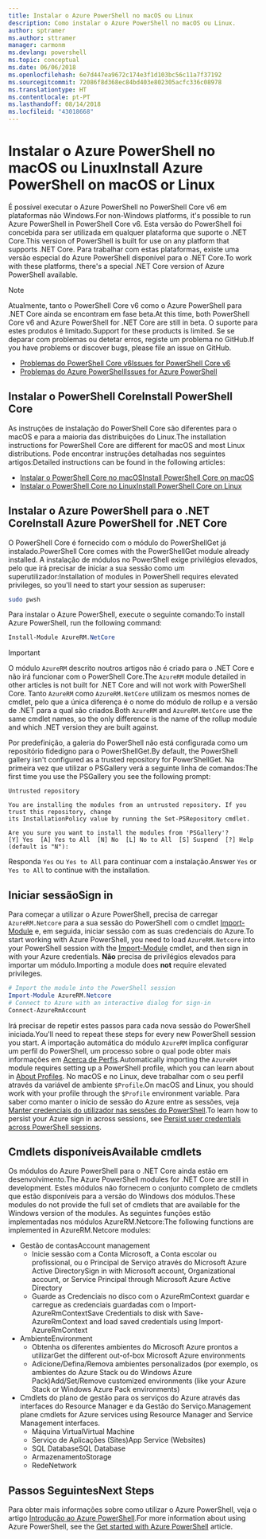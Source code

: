 ```yaml
---
title: Instalar o Azure PowerShell no macOS ou Linux
description: Como instalar o Azure PowerShell no macOS ou Linux.
author: sptramer
ms.author: sttramer
manager: carmonm
ms.devlang: powershell
ms.topic: conceptual
ms.date: 06/06/2018
ms.openlocfilehash: 6e7d447ea9672c174e3f1d103bc56c11a7f37192
ms.sourcegitcommit: 72086f8d368ec84bd403e802305acfc336c08978
ms.translationtype: HT
ms.contentlocale: pt-PT
ms.lasthandoff: 08/14/2018
ms.locfileid: "43018668"
---
```

# <a name="install-azure-powershell-on-macos-or-linux"></a><span data-ttu-id="02a60-103">Instalar o Azure PowerShell no macOS ou Linux</span><span class="sxs-lookup"><span data-stu-id="02a60-103">Install Azure PowerShell on macOS or Linux</span></span>

<span data-ttu-id="02a60-104">É possível executar o Azure PowerShell no PowerShell Core v6 em plataformas não Windows.</span><span class="sxs-lookup"><span data-stu-id="02a60-104">For non-Windows platforms, it's possible to run Azure PowerShell in PowerShell Core v6.</span></span> <span data-ttu-id="02a60-105">Esta versão do PowerShell foi concebida para ser utilizada em qualquer plataforma que suporte o .NET Core.</span><span class="sxs-lookup"><span data-stu-id="02a60-105">This version of PowerShell is built for use on any platform that supports .NET Core.</span></span> <span data-ttu-id="02a60-106">Para trabalhar com estas plataformas, existe uma versão especial do Azure PowerShell disponível para o .NET Core.</span><span class="sxs-lookup"><span data-stu-id="02a60-106">To work with these platforms, there's a special .NET Core version of Azure PowerShell available.</span></span>

> [!NOTE]
> <span data-ttu-id="02a60-107">Atualmente, tanto o PowerShell Core v6 como o Azure PowerShell para .NET Core ainda se encontram em fase beta.</span><span class="sxs-lookup"><span data-stu-id="02a60-107">At this time, both PowerShell Core v6 and Azure PowerShell for .NET Core are still in beta.</span></span>
> <span data-ttu-id="02a60-108">O suporte para estes produtos é limitado.</span><span class="sxs-lookup"><span data-stu-id="02a60-108">Support for these products is limited.</span></span> <span data-ttu-id="02a60-109">Se se deparar com problemas ou detetar erros, registe um problema no GitHub.</span><span class="sxs-lookup"><span data-stu-id="02a60-109">If you have problems or discover bugs, please file an issue on GitHub.</span></span>
>
> * [<span data-ttu-id="02a60-110">Problemas do PowerShell Core v6</span><span class="sxs-lookup"><span data-stu-id="02a60-110">Issues for PowerShell Core v6</span></span>](https://github.com/PowerShell/PowerShell/issues)
> * [<span data-ttu-id="02a60-111">Problemas do Azure PowerShell</span><span class="sxs-lookup"><span data-stu-id="02a60-111">Issues for Azure PowerShell</span></span>](https://github.com/azure/azure-docs-powershell/issues)

## <a name="install-powershell-core"></a><span data-ttu-id="02a60-112">Instalar o PowerShell Core</span><span class="sxs-lookup"><span data-stu-id="02a60-112">Install PowerShell Core</span></span>

<span data-ttu-id="02a60-113">As instruções de instalação do PowerShell Core são diferentes para o macOS e para a maioria das distribuições do Linux.</span><span class="sxs-lookup"><span data-stu-id="02a60-113">The installation instructions for PowerShell Core are different for macOS and most Linux distributions.</span></span>
<span data-ttu-id="02a60-114">Pode encontrar instruções detalhadas nos seguintes artigos:</span><span class="sxs-lookup"><span data-stu-id="02a60-114">Detailed instructions can be found in the following articles:</span></span>

* [<span data-ttu-id="02a60-115">Instalar o PowerShell Core no macOS</span><span class="sxs-lookup"><span data-stu-id="02a60-115">Install PowerShell Core on macOS</span></span>](/powershell/scripting/setup/installing-powershell-core-on-macos)
* [<span data-ttu-id="02a60-116">Instalar o PowerShell Core no Linux</span><span class="sxs-lookup"><span data-stu-id="02a60-116">Install PowerShell Core on Linux</span></span>](/powershell/scripting/setup/installing-powershell-core-on-linux)

## <a name="install-azure-powershell-for-net-core"></a><span data-ttu-id="02a60-117">Instalar o Azure PowerShell para o .NET Core</span><span class="sxs-lookup"><span data-stu-id="02a60-117">Install Azure PowerShell for .NET Core</span></span>

<span data-ttu-id="02a60-118">O PowerShell Core é fornecido com o módulo do PowerShellGet já instalado.</span><span class="sxs-lookup"><span data-stu-id="02a60-118">PowerShell Core comes with the PowerShellGet module already installed.</span></span> <span data-ttu-id="02a60-119">A instalação de módulos no PowerShell exige privilégios elevados, pelo que irá precisar de iniciar a sua sessão como um superutilizador:</span><span class="sxs-lookup"><span data-stu-id="02a60-119">Installation of modules in PowerShell requires elevated privileges, so you'll need to start your session as superuser:</span></span>

```bash
sudo pwsh
```

<span data-ttu-id="02a60-120">Para instalar o Azure PowerShell, execute o seguinte comando:</span><span class="sxs-lookup"><span data-stu-id="02a60-120">To install Azure PowerShell, run the following command:</span></span>

```powershell
Install-Module AzureRM.NetCore
```

> [!IMPORTANT]
> <span data-ttu-id="02a60-121">O módulo `AzureRM` descrito noutros artigos não é criado para o .NET Core e não irá funcionar com o PowerShell Core.</span><span class="sxs-lookup"><span data-stu-id="02a60-121">The `AzureRM` module detailed in other articles is not built for .NET Core and will not work with PowerShell Core.</span></span> <span data-ttu-id="02a60-122">Tanto `AzureRM` como `AzureRM.NetCore` utilizam os mesmos nomes de cmdlet, pelo que a única diferença é o nome do módulo de rollup e a versão de .NET para a qual são criados.</span><span class="sxs-lookup"><span data-stu-id="02a60-122">Both `AzureRM` and `AzureRM.NetCore` use the same cmdlet names, so the only difference is the name of the rollup module and which .NET version they are built against.</span></span>

<span data-ttu-id="02a60-123">Por predefinição, a galeria do PowerShell não está configurada como um repositório fidedigno para o PowerShellGet.</span><span class="sxs-lookup"><span data-stu-id="02a60-123">By default, the PowerShell gallery isn't configured as a trusted repository for PowerShellGet.</span></span> <span data-ttu-id="02a60-124">Na primeira vez que utilizar o PSGallery verá a seguinte linha de comandos:</span><span class="sxs-lookup"><span data-stu-id="02a60-124">The first time you use the PSGallery you see the following prompt:</span></span>

```output
Untrusted repository

You are installing the modules from an untrusted repository. If you trust this repository, change
its InstallationPolicy value by running the Set-PSRepository cmdlet.

Are you sure you want to install the modules from 'PSGallery'?
[Y] Yes  [A] Yes to All  [N] No  [L] No to All  [S] Suspend  [?] Help (default is "N"):
```

<span data-ttu-id="02a60-125">Responda `Yes` ou `Yes to All` para continuar com a instalação.</span><span class="sxs-lookup"><span data-stu-id="02a60-125">Answer `Yes` or `Yes to All` to continue with the installation.</span></span>

## <a name="sign-in"></a><span data-ttu-id="02a60-126">Iniciar sessão</span><span class="sxs-lookup"><span data-stu-id="02a60-126">Sign in</span></span>

<span data-ttu-id="02a60-127">Para começar a utilizar o Azure PowerShell, precisa de carregar `AzureRM.Netcore` para a sua sessão do PowerShell com o cmdlet [Import-Module](/powershell/module/Microsoft.PowerShell.Core/Import-Module) e, em seguida, iniciar sessão com as suas credenciais do Azure.</span><span class="sxs-lookup"><span data-stu-id="02a60-127">To start working with Azure PowerShell, you need to load `AzureRM.Netcore` into your PowerShell session with the [Import-Module](/powershell/module/Microsoft.PowerShell.Core/Import-Module) cmdlet, and then sign in with your Azure credentials.</span></span> <span data-ttu-id="02a60-128">__Não__ precisa de privilégios elevados para importar um módulo.</span><span class="sxs-lookup"><span data-stu-id="02a60-128">Importing a module does __not__ require elevated privileges.</span></span>

```powershell
# Import the module into the PowerShell session
Import-Module AzureRM.Netcore
# Connect to Azure with an interactive dialog for sign-in
Connect-AzureRmAccount
```

<span data-ttu-id="02a60-129">Irá precisar de repetir estes passos para cada nova sessão do PowerShell iniciada.</span><span class="sxs-lookup"><span data-stu-id="02a60-129">You'll need to repeat these steps for every new PowerShell session you start.</span></span> <span data-ttu-id="02a60-130">A importação automática do módulo `AzureRM` implica configurar um perfil do PowerShell, um processo sobre o qual pode obter mais informações em [Acerca de Perfis](/powershell/module/microsoft.powershell.core/about/about_profiles).</span><span class="sxs-lookup"><span data-stu-id="02a60-130">Automatically importing the `AzureRM` module requires setting up a PowerShell profile, which you can learn about in [About Profiles](/powershell/module/microsoft.powershell.core/about/about_profiles).</span></span>
<span data-ttu-id="02a60-131">No macOS e no Linux, deve trabalhar com o seu perfil através da variável de ambiente `$Profile`.</span><span class="sxs-lookup"><span data-stu-id="02a60-131">On macOS and Linux, you should work with your profile through the `$Profile` environment variable.</span></span> <span data-ttu-id="02a60-132">Para saber como manter o início de sessão do Azure entre as sessões, veja [Manter credenciais do utilizador nas sessões do PowerShell](context-persistence.md).</span><span class="sxs-lookup"><span data-stu-id="02a60-132">To learn how to persist your Azure sign in across sessions, see [Persist user credentials across PowerShell sessions](context-persistence.md).</span></span>

## <a name="available-cmdlets"></a><span data-ttu-id="02a60-133">Cmdlets disponíveis</span><span class="sxs-lookup"><span data-stu-id="02a60-133">Available cmdlets</span></span>

<span data-ttu-id="02a60-134">Os módulos do Azure PowerShell para o .NET Core ainda estão em desenvolvimento.</span><span class="sxs-lookup"><span data-stu-id="02a60-134">The Azure PowerShell modules for .NET Core are still in development.</span></span> <span data-ttu-id="02a60-135">Estes módulos não fornecem o conjunto completo de cmdlets que estão disponíveis para a versão do Windows dos módulos.</span><span class="sxs-lookup"><span data-stu-id="02a60-135">These modules do not provide the full set of cmdlets that are available for the Windows version of the modules.</span></span> <span data-ttu-id="02a60-136">As seguintes funções estão implementadas nos módulos AzureRM.Netcore:</span><span class="sxs-lookup"><span data-stu-id="02a60-136">The following functions are implemented in AzureRM.Netcore modules:</span></span>

* <span data-ttu-id="02a60-137">Gestão de contas</span><span class="sxs-lookup"><span data-stu-id="02a60-137">Account management</span></span>
  * <span data-ttu-id="02a60-138">Inicie sessão com a Conta Microsoft, a Conta escolar ou profissional, ou o Principal de Serviço através do Microsoft Azure Active Directory</span><span class="sxs-lookup"><span data-stu-id="02a60-138">Sign in with Microsoft account, Organizational account, or Service Principal through Microsoft Azure Active Directory</span></span>
  * <span data-ttu-id="02a60-139">Guarde as Credenciais no disco com o AzureRmContext guardar e carregue as credenciais guardadas com o Import-AzureRmContext</span><span class="sxs-lookup"><span data-stu-id="02a60-139">Save Credentials to disk with Save-AzureRmContext and load saved credentials using Import-AzureRmContext</span></span>
* <span data-ttu-id="02a60-140">Ambiente</span><span class="sxs-lookup"><span data-stu-id="02a60-140">Environment</span></span>
  * <span data-ttu-id="02a60-141">Obtenha os diferentes ambientes do Microsoft Azure prontos a utilizar</span><span class="sxs-lookup"><span data-stu-id="02a60-141">Get the different out-of-box Microsoft Azure environments</span></span>
  * <span data-ttu-id="02a60-142">Adicione/Defina/Remova ambientes personalizados (por exemplo, os ambientes do Azure Stack ou do Windows Azure Pack)</span><span class="sxs-lookup"><span data-stu-id="02a60-142">Add/Set/Remove customized environments (like your Azure Stack or Windows Azure Pack environments)</span></span>
* <span data-ttu-id="02a60-143">Cmdlets do plano de gestão para os serviços do Azure através das interfaces do Resource Manager e da Gestão do Serviço.</span><span class="sxs-lookup"><span data-stu-id="02a60-143">Management plane cmdlets for Azure services using Resource Manager and Service Management interfaces.</span></span>
  * <span data-ttu-id="02a60-144">Máquina Virtual</span><span class="sxs-lookup"><span data-stu-id="02a60-144">Virtual Machine</span></span>
  * <span data-ttu-id="02a60-145">Serviço de Aplicações (Sites)</span><span class="sxs-lookup"><span data-stu-id="02a60-145">App Service (Websites)</span></span>
  * <span data-ttu-id="02a60-146">SQL Database</span><span class="sxs-lookup"><span data-stu-id="02a60-146">SQL Database</span></span>
  * <span data-ttu-id="02a60-147">Armazenamento</span><span class="sxs-lookup"><span data-stu-id="02a60-147">Storage</span></span>
  * <span data-ttu-id="02a60-148">Rede</span><span class="sxs-lookup"><span data-stu-id="02a60-148">Network</span></span>

## <a name="next-steps"></a><span data-ttu-id="02a60-149">Passos Seguintes</span><span class="sxs-lookup"><span data-stu-id="02a60-149">Next Steps</span></span>

<span data-ttu-id="02a60-150">Para obter mais informações sobre como utilizar o Azure PowerShell, veja o artigo [Introdução ao Azure PowerShell](get-started-azureps.md).</span><span class="sxs-lookup"><span data-stu-id="02a60-150">For more information about using Azure PowerShell, see the [Get started with Azure PowerShell](get-started-azureps.md) article.</span></span>
